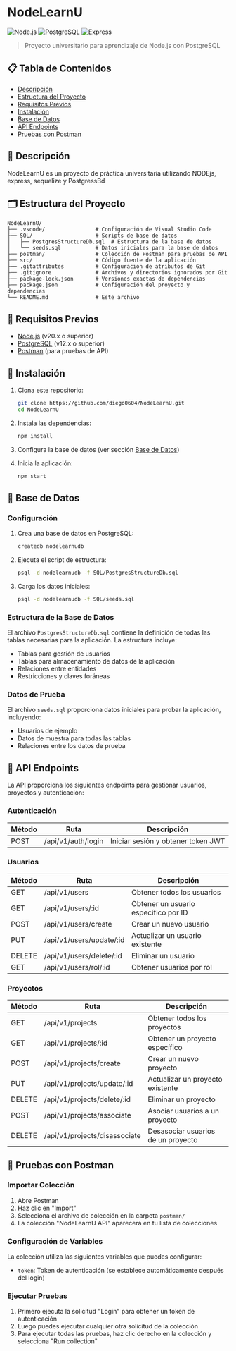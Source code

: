 # NodeLearnU

![Node.js](https://img.shields.io/badge/Node.js-339933?style=for-the-badge&logo=nodedotjs&logoColor=white)
![PostgreSQL](https://img.shields.io/badge/PostgreSQL-316192?style=for-the-badge&logo=postgresql&logoColor=white)
![Express](https://img.shields.io/badge/Express.js-000000?style=for-the-badge&logo=express&logoColor=white)

> Proyecto universitario para aprendizaje de Node.js con PostgreSQL

## 📋 Tabla de Contenidos

- [Descripción](#descripción)
- [Estructura del Proyecto](#estructura-del-proyecto)
- [Requisitos Previos](#requisitos-previos)
- [Instalación](#instalación)
- [Base de Datos](#base-de-datos)
- [API Endpoints](#api-endpoints)
- [Pruebas con Postman](#pruebas-con-postman)

## 📝 Descripción

NodeLearnU es un proyecto de práctica universitaria utilizando NODEjs, express, sequelize y PostgressBd

## 🗂️ Estructura del Proyecto

```
NodeLearnU/
├── .vscode/                # Configuración de Visual Studio Code
├── SQL/                    # Scripts de base de datos
│   ├── PostgresStructureDb.sql  # Estructura de la base de datos
│   └── seeds.sql           # Datos iniciales para la base de datos
├── postman/                # Colección de Postman para pruebas de API
├── src/                    # Código fuente de la aplicación
├── .gitattributes          # Configuración de atributos de Git
├── .gitignore              # Archivos y directorios ignorados por Git
├── package-lock.json       # Versiones exactas de dependencias
├── package.json            # Configuración del proyecto y dependencias
└── README.md               # Este archivo
```

## 🔧 Requisitos Previos

- [Node.js](https://nodejs.org/) (v20.x o superior)
- [PostgreSQL](https://www.postgresql.org/) (v12.x o superior)
- [Postman](https://www.postman.com/) (para pruebas de API)

## 🚀 Instalación

1. Clona este repositorio:
   ```bash
   git clone https://github.com/diego0604/NodeLearnU.git
   cd NodeLearnU
   ```

2. Instala las dependencias:
   ```bash
   npm install
   ```

3. Configura la base de datos (ver sección [Base de Datos](#base-de-datos))

4. Inicia la aplicación:
   ```bash
   npm start
   ```

## 💾 Base de Datos

### Configuración

1. Crea una base de datos en PostgreSQL:
   ```bash
   createdb nodelearnudb
   ```

2. Ejecuta el script de estructura:
   ```bash
   psql -d nodelearnudb -f SQL/PostgresStructureDb.sql
   ```

3. Carga los datos iniciales:
   ```bash
   psql -d nodelearnudb -f SQL/seeds.sql
   ```

### Estructura de la Base de Datos

El archivo `PostgresStructureDb.sql` contiene la definición de todas las tablas necesarias para la aplicación. La estructura incluye:

- Tablas para gestión de usuarios
- Tablas para almacenamiento de datos de la aplicación
- Relaciones entre entidades
- Restricciones y claves foráneas

### Datos de Prueba

El archivo `seeds.sql` proporciona datos iniciales para probar la aplicación, incluyendo:

- Usuarios de ejemplo
- Datos de muestra para todas las tablas
- Relaciones entre los datos de prueba

## 📡 API Endpoints

La API proporciona los siguientes endpoints para gestionar usuarios, proyectos y autenticación:

### Autenticación

| Método | Ruta | Descripción |
|--------|------|-------------|
| POST   | /api/v1/auth/login | Iniciar sesión y obtener token JWT |

### Usuarios

| Método | Ruta | Descripción |
|--------|------|-------------|
| GET    | /api/v1/users | Obtener todos los usuarios |
| GET    | /api/v1/users/:id | Obtener un usuario específico por ID |
| POST   | /api/v1/users/create | Crear un nuevo usuario |
| PUT    | /api/v1/users/update/:id | Actualizar un usuario existente |
| DELETE | /api/v1/users/delete/:id | Eliminar un usuario |
| GET    | /api/v1/users/rol/:id | Obtener usuarios por rol |

### Proyectos

| Método | Ruta | Descripción |
|--------|------|-------------|
| GET    | /api/v1/projects | Obtener todos los proyectos |
| GET    | /api/v1/projects/:id | Obtener un proyecto específico |
| POST   | /api/v1/projects/create | Crear un nuevo proyecto |
| PUT    | /api/v1/projects/update/:id | Actualizar un proyecto existente |
| DELETE | /api/v1/projects/delete/:id | Eliminar un proyecto |
| POST   | /api/v1/projects/associate | Asociar usuarios a un proyecto |
| DELETE | /api/v1/projects/disassociate | Desasociar usuarios de un proyecto |
## 🧪 Pruebas con Postman

### Importar Colección

1. Abre Postman
2. Haz clic en "Import"
3. Selecciona el archivo de colección en la carpeta `postman/`
4. La colección "NodeLearnU API" aparecerá en tu lista de colecciones

### Configuración de Variables

La colección utiliza las siguientes variables que puedes configurar:

- `token`: Token de autenticación (se establece automáticamente después del login)

### Ejecutar Pruebas

1. Primero ejecuta la solicitud "Login" para obtener un token de autenticación
2. Luego puedes ejecutar cualquier otra solicitud de la colección
3. Para ejecutar todas las pruebas, haz clic derecho en la colección y selecciona "Run collection"
